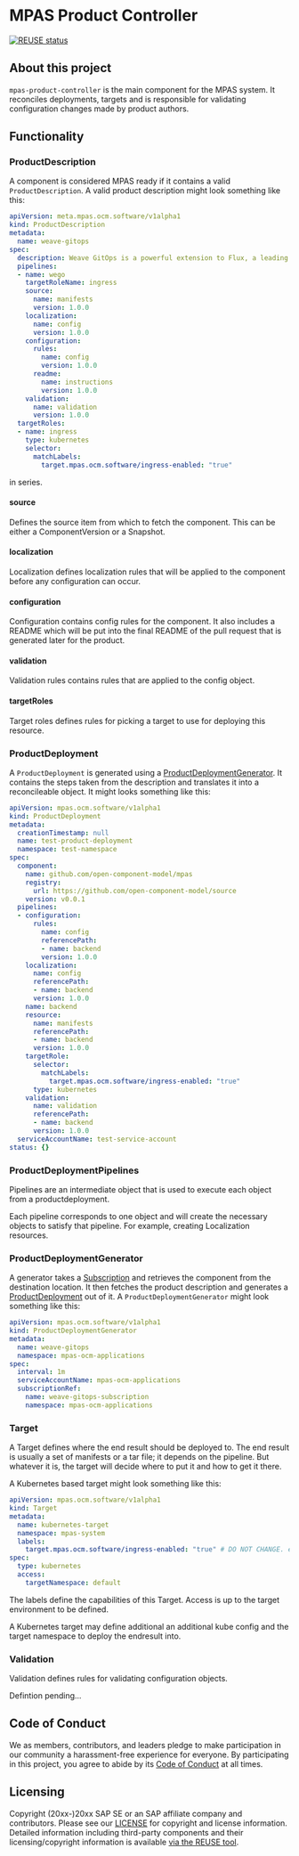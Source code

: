 # MPAS Product Controller

[![REUSE status](https://api.reuse.software/badge/github.com/open-component-model/mpas-product-controller)](https://api.reuse.software/info/github.com/open-component-model/mpas-product-controller)

## About this project

`mpas-product-controller` is the main component for the MPAS system. It reconciles deployments, targets and is responsible for validating configuration
changes made by product authors.

## Functionality

### ProductDescription

A component is considered MPAS ready if it contains a valid `ProductDescription`. A valid product description might look something like this:

```yaml
apiVersion: meta.mpas.ocm.software/v1alpha1
kind: ProductDescription
metadata:
  name: weave-gitops
spec:
  description: Weave GitOps is a powerful extension to Flux, a leading GitOps engine and CNCF project. Weave GitOps provides insights into your application deployments, and makes continuous delivery with GitOps easier to adopt and scale across your teams.
  pipelines:
  - name: wego
    targetRoleName: ingress
    source:
      name: manifests
      version: 1.0.0
    localization:
      name: config
      version: 1.0.0
    configuration:
      rules:
        name: config
        version: 1.0.0
      readme:
        name: instructions
        version: 1.0.0
    validation:
      name: validation
      version: 1.0.0
  targetRoles:
  - name: ingress
    type: kubernetes
    selector:
      matchLabels:
        target.mpas.ocm.software/ingress-enabled: "true"
```

in series.

#### source

Defines the source item from which to fetch the component. This can be either a ComponentVersion or a Snapshot.

#### localization

Localization defines localization rules that will be applied to the component before any configuration can occur.

#### configuration

Configuration contains config rules for the component. It also includes a README which will be put into the final
README of the pull request that is generated later for the product.

#### validation

Validation rules contains rules that are applied to the config object.

#### targetRoles

Target roles defines rules for picking a target to use for deploying this resource.

### ProductDeployment

A `ProductDeployment` is generated using a [ProductDeploymentGenerator](#productdeploymentgenerator). It contains the steps taken from the description and translates it into a reconcileable object. It might looks something like this:

```yaml
apiVersion: mpas.ocm.software/v1alpha1
kind: ProductDeployment
metadata:
  creationTimestamp: null
  name: test-product-deployment
  namespace: test-namespace
spec:
  component:
    name: github.com/open-component-model/mpas
    registry:
      url: https://github.com/open-component-model/source
    version: v0.0.1
  pipelines:
  - configuration:
      rules:
        name: config
        referencePath:
        - name: backend
        version: 1.0.0
    localization:
      name: config
      referencePath:
      - name: backend
      version: 1.0.0
    name: backend
    resource:
      name: manifests
      referencePath:
      - name: backend
      version: 1.0.0
    targetRole:
      selector:
        matchLabels:
          target.mpas.ocm.software/ingress-enabled: "true"
      type: kubernetes
    validation:
      name: validation
      referencePath:
      - name: backend
      version: 1.0.0
  serviceAccountName: test-service-account
status: {}
```

### ProductDeploymentPipelines

Pipelines are an intermediate object that is used to execute each object from a productdeployment.

Each pipeline corresponds to one object and will create the necessary objects to satisfy that pipeline. For example, creating Localization resources.

### ProductDeploymentGenerator

A generator takes a [Subscription](https://github.com/open-component-model/replication-controller#usage) and retrieves the component from the destination location.
It then fetches the product description and generates a [ProductDeployment](#productdeployment) out of it. A `ProductDeploymentGenerator` might look something like this:

```yaml
apiVersion: mpas.ocm.software/v1alpha1
kind: ProductDeploymentGenerator
metadata:
  name: weave-gitops
  namespace: mpas-ocm-applications
spec:
  interval: 1m
  serviceAccountName: mpas-ocm-applications
  subscriptionRef:
    name: weave-gitops-subscription
    namespace: mpas-ocm-applications
```

### Target

A Target defines where the end result should be deployed to. The end result is usually a set of manifests or a tar file; it depends on the pipeline.
But whatever it is, the target will decide where to put it and how to get it there.

A Kubernetes based target might look something like this:

```yaml
apiVersion: mpas.ocm.software/v1alpha1
kind: Target
metadata:
  name: kubernetes-target
  namespace: mpas-system
  labels:
    target.mpas.ocm.software/ingress-enabled: "true" # DO NOT CHANGE. expected by the component for target selection.
spec:
  type: kubernetes
  access:
    targetNamespace: default
```

The labels define the capabilities of this Target. Access is up to the target environment to be defined.

A Kubernetes target may define additional an additional kube config and the target namespace to deploy the endresult into.

### Validation

Validation defines rules for validating configuration objects.

Defintion pending...

## Code of Conduct

We as members, contributors, and leaders pledge to make participation in our community a harassment-free experience for everyone. By participating in this project, you agree to abide by its [Code of Conduct](CODE_OF_CONDUCT.md) at all times.

## Licensing

Copyright (20xx-)20xx SAP SE or an SAP affiliate company and <your-project> contributors. Please see our [LICENSE](LICENSE) for copyright and license information. Detailed information including third-party components and their licensing/copyright information is available [via the REUSE tool](https://api.reuse.software/info/github.com/SAP/<your-project>).

